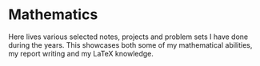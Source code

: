 # Mathematics

Here lives various selected notes, projects and problem sets I have done during the years. 
This showcases both some of my mathematical abilities, my report writing and my LaTeX knowledge.
